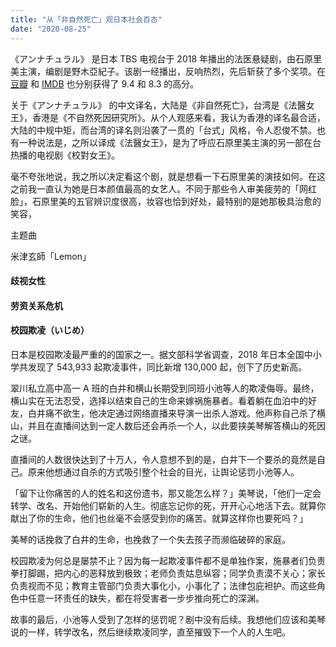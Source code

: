 ```yaml
---
title: "从「非自然死亡」观日本社会百态"
date: "2020-08-25"
---
```


《アンナチュラル》 是日本 TBS 电视台于 2018 年播出的法医悬疑剧，由石原里美主演，编剧是野木亞紀子。该剧一经播出，反响热烈，先后斩获了多个奖项。在 [豆瓣](https://movie.douban.com/subject/27140017/) 和 [IMDB](https://www.imdb.com/title/tt7521882/) 也分别获得了 9.4  和 8.3 的高分。

<!--more-->

关于《アンナチュラル》 的中文译名，大陆是《非自然死亡》，台湾是《法醫女王》，香港是《不自然死因研究所》。从个人观感来看，我认为香港的译名最合适，大陆的中规中矩，而台湾的译名则沿袭了一贯的「台式」风格，令人忍俊不禁。也有一种说法是，之所以译成《法醫女王》，是为了呼应石原里美主演的另一部在台热播的电视剧《校對女王》。

毫不夸张地说，我之所以决定看这个剧，就是想看一下石原里美的演技如何。在这之前我一直认为她是日本颜值最高的女艺人。不同于那些令人审美疲劳的「网红脸」，石原里美的五官辨识度很高，妆容也恰到好处，最特别的是她那极具治愈的笑容，

主题曲

米津玄師「Lemon」



#### 歧视女性

#### 劳资关系危机

#### 校园欺凌（いじめ）

日本是校园欺凌最严重的的国家之一。据文部科学省调查，2018 年日本全国中小学共发现了 543,933 起欺凌事件，同比新增 130,000 起，创下了历史新高。

翠川私立高中高一 A 班的白井和横山长期受到同班小池等人的欺凌侮辱。最终，横山实在无法忍受，选择以结束自己的生命来嫁祸施暴者。看着躺在血泊中的好友，白井痛不欲生，他决定通过网络直播来导演一出杀人游戏。他声称自己杀了横山，并且在直播间达到一定人数后还会再杀一个人，以此要挟美琴解答横山的死因之谜。

直播间的人数很快达到了十万人，令人意想不到的是，白井下一个要杀的竟然是自己。原来他想通过自杀的方式吸引整个社会的目光，让舆论惩罚小池等人。

「留下让你痛苦的人的姓名和这份遗书，那又能怎么样？」美琴说，「他们一定会转学、改名、开始他们崭新的人生。彻底忘记你的死，开开心心地活下去。就算你献出了你的生命，他们也丝毫不会感受到你的痛苦。就算这样你也要死吗？」

美琴的话挽救了白井的生命，也挽救了一个失去孩子而濒临破碎的家庭。

校园欺凌为何总是屡禁不止？因为每一起欺凌事件都不是单独作案，施暴者们负责拳打脚踢，把内心的恶释放到极致；老师负责姑息纵容；同学负责漠不关心；家长负责视而不见；教育主管部门负责大事化小，小事化了；法律包庇袒护。而这些角色中任意一环责任的缺失，都在将受害者一步步推向死亡的深渊。

故事的最后，小池等人受到了怎样的惩罚呢？剧中没有后续。我想他们应该和美琴说的一样，转学改名，然后继续欺凌同学，直至摧毁下一个人的人生吧。